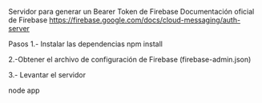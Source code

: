 Servidor para generar un Bearer Token de Firebase
Documentación oficial de Firebase https://firebase.google.com/docs/cloud-messaging/auth-server

Pasos
1.- Instalar las dependencias
npm install

2.-Obtener el archivo de configuración de Firebase (firebase-admin.json)

3.- Levantar el servidor

node app